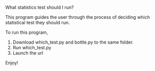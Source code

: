 What statistics test should I run?

This program guides the user through the process of deciding which statistical test they should run. 

To run this program, 

1) Download which_test.py and bottle.py to the same folder.
2) Run which_test.py 
3) Launch the url

Enjoy!

